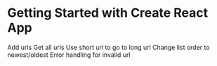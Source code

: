# Getting Started with Create React App

Add urls
Get all urls
Use short url to go to long url
Change list order to newest/oldest
Error handling for invalid url
